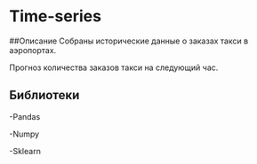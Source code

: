 # Time-series
##Описание
Собраны исторические данные о заказах такси в аэропортах. 

Прогноз количествa заказов такси на следующий час.

## Библиотеки
-Pandas

-Numpy

-Sklearn

